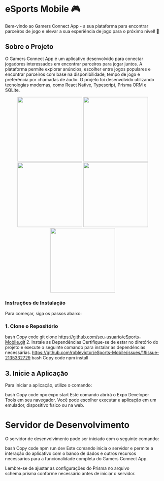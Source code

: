 # eSports Mobile 🎮


Bem-vindo ao Gamers Connect App - a sua plataforma para encontrar parceiros de jogo e elevar a sua experiência de jogo para o próximo nível!  🚀


## Sobre o Projeto
O Gamers Connect App é um aplicativo desenvolvido para conectar jogadores interessados em encontrar parceiros para jogar juntos. A plataforma permite explorar anúncios, escolher entre jogos populares e encontrar parceiros com base na disponibilidade, tempo de jogo e preferência por chamadas de áudio. O projeto foi desenvolvido utilizando tecnologias modernas, como React Native, Typescript, Prisma ORM e SQLite.

<div align="center">
<img src="https://github.com/roblevictor/eSports-Mobile/assets/99829800/30c8884b-720a-46bb-b458-f42ebbfc0713" width="210px" />
<img src="https://github.com/roblevictor/eSports-Mobile/assets/99829800/3c56872d-a8be-4adf-935d-98082fcdbd16)73f100c9c609)" width="210px" />
<img src="https://github.com/roblevictor/eSports-Mobile/assets/99829800/88e7d4ed-dfde-460b-85bd-97648c8dc374" width="210px" />
<img src="https://github.com/roblevictor/eSports-Mobile/assets/99829800/1f988035-2595-4987-8aea-ae1ca6a9359b" width="210px" />
<img src="https://github.com/roblevictor/eSports-Mobile/assets/99829800/2ee607b8-4138-4ca9-9e80-30d44e37be94" width="210px" />
</div>

### Instruções de Instalação
Para começar, siga os passos abaixo:

### 1. Clone o Repositório
bash
Copy code
git clone https://github.com/seu-usuario/eSports-Mobile.git
2. Instale as Dependências
Certifique-se de estar no diretório do projeto e execute o seguinte comando para instalar as dependências necessárias.
https://github.com/roblevictor/eSports-Mobile/issues/1#issue-2135332729
bash
Copy code
npm install
## 3. Inicie a Aplicação
Para iniciar a aplicação, utilize o comando:

bash
Copy code
npx expo start
Este comando abrirá o Expo Developer Tools em seu navegador. Você pode escolher executar a aplicação em um emulador, dispositivo físico ou na web.

# Servidor de Desenvolvimento
O servidor de desenvolvimento pode ser iniciado com o seguinte comando:

bash
Copy code
npm run dev
Este comando inicia o servidor e permite a interação do aplicativo com o banco de dados e outros recursos necessários para a funcionalidade completa do Gamers Connect App.

Lembre-se de ajustar as configurações do Prisma no arquivo schema.prisma conforme necessário antes de iniciar o servidor.
